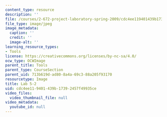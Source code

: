 ```yaml
---
content_type: resource
description: ''
file: /courses/2-672-project-laboratory-spring-2009/cdc4ee119401439b17392457f49935ce_lab52.jpg
file_type: image/jpeg
image_metadata:
  caption: ''
  credit: ''
  image-alt: ''
learning_resource_types:
- Tools
license: https://creativecommons.org/licenses/by-nc-sa/4.0/
ocw_type: OCWImage
parent_title: Tools
parent_type: CourseSection
parent_uid: 713b619d-ad80-8a4a-69c3-88a205f93170
resourcetype: Image
title: Lab 5-2
uid: cdc4ee11-9401-439b-1739-2457f49935ce
video_files:
  video_thumbnail_file: null
video_metadata:
  youtube_id: null
---
```

